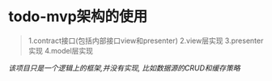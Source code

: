  # todo-mvp架构的使用
 >1.contract接口(包括内部接口view和presenter)
 2.view层实现
 3.presenter实现
 4.model层实现

 _该项目只是一个逻辑上的框架,并没有实现,
 比如数据源的CRUD和缓存策略_